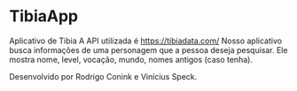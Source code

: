 # TibiaApp
Aplicativo de Tibia
A API utilizada é https://tibiadata.com/
Nosso aplicativo busca informações de uma personagem que a pessoa deseja pesquisar.
Ele mostra nome, level, vocação, mundo, nomes antigos (caso tenha).

Desenvolvido por Rodrigo Conink e Vinícius Speck.
